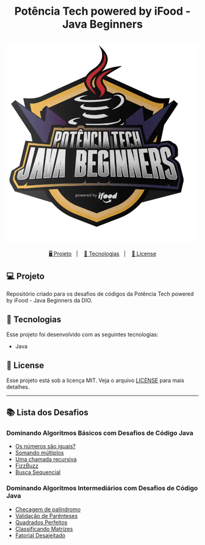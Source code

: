 <h1 align="center">
  Potência Tech powered by iFood - Java Beginners
</h1>

<h2 align="center">
  <img src="./assets/potencia-tech.webp">
</h2>

<p align="center">
  <a href="#-projeto">🖥️ Projeto</a>&nbsp;&nbsp;&nbsp;|&nbsp;&nbsp;&nbsp;
  <a href="#-tecnologias">🚀 Tecnologias</a>&nbsp;&nbsp;&nbsp;|&nbsp;&nbsp;&nbsp;
  <a href="#-license">📝 License</a>
</p>

## 💻 Projeto

Repositório criado para os desafios de códigos da Potência Tech powered by iFood - Java Beginners da DIO.

## 🚀 Tecnologias

Esse projeto foi desenvolvido com as seguintes tecnologias:

- Java

## 📝 License

Esse projeto está sob a licença MIT. Veja o arquivo [LICENSE](LICENSE) para mais detalhes.

---

## 📚 Lista dos Desafios

### Dominando Algoritmos Básicos com Desafios de Código Java

- [Os números são iguais?](./OsNumerosSaoIguais/OsNumerosSaoIguais.java)
- [Somando múltiplos](./SomandoMultiplos/SomandoMultiplos.java)
- [Uma chamada recursiva](./ChamadaRecursiva/ChamadaRecursiva.java)
- [FizzBuzz](./FizzBuzz/FizzBuzz.java)
- [Busca Sequencial](./BuscaSequencial/BuscaSequencial.java)

### Dominando Algoritmos Intermediários com Desafios de Código Java

- [Checagem de palíndromo]()
- [Validação de Parênteses]()
- [Quadrados Perfeitos]()
- [Classificando Matrizes](./ClassificandoMatrizes/Main.java)
- [Fatorial Desajeitado]()
